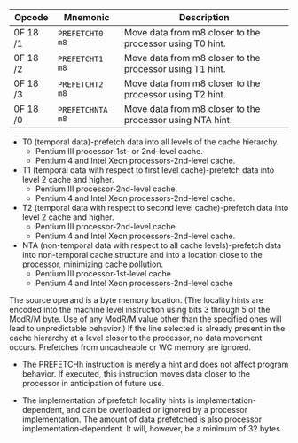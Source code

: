 | Opcode | Mnemonic | Description |
|--------|----------|-------------|
| 0F 18 /1 | `PREFETCHT0 m8` |	Move data from m8 closer to the processor using T0 hint.|
| 0F 18 /2 | `PREFETCHT1 m8` | Move data from m8 closer to the processor using T1 hint.|
| 0F 18 /3 | `PREFETCHT2 m8` | Move data from m8 closer to the processor using T2 hint.|
| 0F 18 /0 | `PREFETCHNTA m8` | Move data from m8 closer to the processor using NTA hint.|

- T0 (temporal data)-prefetch data into all levels of the cache hierarchy.
    - Pentium III processor-1st- or 2nd-level cache.
    - Pentium 4 and Intel Xeon processors-2nd-level cache.
- T1 (temporal data with respect to first level cache)-prefetch data into level 2 cache and higher.
    - Pentium III processor-2nd-level cache.
    - Pentium 4 and Intel Xeon processors-2nd-level cache.
- T2 (temporal data with respect to second level cache)-prefetch data into level 2 cache and higher.
    - Pentium III processor-2nd-level cache.
    - Pentium 4 and Intel Xeon processors-2nd-level cache.
- NTA (non-temporal data with respect to all cache levels)-prefetch data into non-temporal cache structure and into a location close to the processor, minimizing cache pollution.
    - Pentium III processor-1st-level cache 
    - Pentium 4 and Intel Xeon processors-2nd-level cache 
    
The source operand is a byte memory location. (The locality hints are encoded into the machine level instruction using bits 3 through 5 of the ModR/M byte. Use of any ModR/M value other than the specified ones will lead to unpredictable behavior.) If the line selected is already present in the cache hierarchy at a level closer to the processor, no data movement occurs. Prefetches from uncacheable or WC memory are ignored.

- The PREFETCHh instruction is merely a hint and does not affect program behavior. If executed, this instruction moves data closer to the processor in anticipation of future use.

- The implementation of prefetch locality hints is implementation-dependent, and can be overloaded or ignored by a processor implementation. The amount of data prefetched is also processor implementation-dependent. It will, however, be a minimum of 32 bytes.